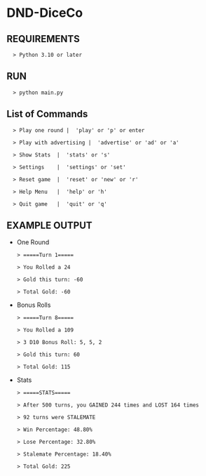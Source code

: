 # DND-DiceCo

## **REQUIREMENTS**

      > Python 3.10 or later 
  


## **RUN**

      > python main.py
  
  

## **List of Commands**

      > Play one round |  'play' or 'p' or enter

      > Play with advertising |  'advertise' or 'ad' or 'a'

      > Show Stats  |  'stats' or 's'

      > Settings    |  'settings' or 'set'

      > Reset game  |  'reset' or 'new' or 'r'

      > Help Menu   |  'help' or 'h'

      > Quit game   |  'quit' or 'q'
  
  
  
  
## **EXAMPLE OUTPUT**

  - One Round

        > =====Turn 1=====

        > You Rolled a 24

        > Gold this turn: -60

        > Total Gold: -60


  - Bonus Rolls

        > =====Turn 8=====
        
        > You Rolled a 109
        
        > 3 D10 Bonus Roll: 5, 5, 2
        
        > Gold this turn: 60
        
        > Total Gold: 115
        
  
  - Stats
  
        > =====STATS=====
        
        > After 500 turns, you GAINED 244 times and LOST 164 times
        
        > 92 turns were STALEMATE
        
        > Win Percentage: 48.80%
        
        > Lose Percentage: 32.80%
        
        > Stalemate Percentage: 18.40%
        
        > Total Gold: 225
        
        

  
        

  
  
  
  


